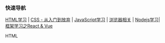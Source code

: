 ### <span id="top">快速导航</span>

[HTML学习](./knowledge-map/fe/html.md) | [CSS - 从入门到放弃](./knowledge-map/fe/css.md) | [JavaScript学习](./knowledge-map/fe/javascript.md) | [浏览器相关](./knowledge-map/fe/browser.md) | [Nodejs学习](./knowledge-map/fe/nodejs.md)| [框架学习之React & Vue](./knowledge-map/fe/react-vue.md)

HTML

